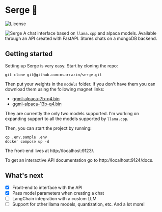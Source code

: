 # Serge 🦙

![License](https://img.shields.io/github/license/nsarrazin/serge)

![Serge](https://i.imgur.com/JtWV72d.png)
A chat interface based on `llama.cpp` and alpaca models. Available through an API created with FastAPI. Stores chats on a mongoDB backend.

## Getting started

Setting up Serge is very easy. Start by cloning the repo:

```
git clone git@github.com:nsarrazin/serge.git
```

Then put your weights in the `models` folder. If you don't have them you can download them using the following magnet links:

- [ggml-alpaca-7b-q4.bin](https://maglit.me/corotlesque)
- [ggml-alpaca-13b-q4.bin](https://maglit.me/nonchoodithvness)

They are currently the only two models supported. I'm working on expanding support to all the models supported by `llama.cpp`.

Then, you can start the project by running:

```
cp .env.sample .env
docker compose up -d
```

The front-end lives at http://localhost:9123/.

To get an interactive API documentation go to http://localhost:9124/docs.

## What's next

- [x] Front-end to interface with the API
- [x] Pass model parameters when creating a chat
- [ ] LangChain integration with a custom LLM
- [ ] Support for other llama models, quantization, etc.
      And a lot more!
